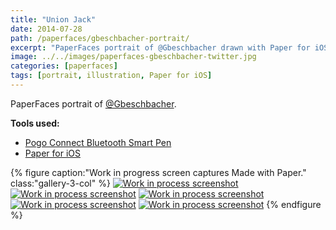 ```yaml
---
title: "Union Jack"
date: 2014-07-28
path: /paperfaces/gbeschbacher-portrait/
excerpt: "PaperFaces portrait of @Gbeschbacher drawn with Paper for iOS on an iPad."
image: ../../images/paperfaces-gbeschbacher-twitter.jpg
categories: [paperfaces]
tags: [portrait, illustration, Paper for iOS]
---
```


PaperFaces portrait of [@Gbeschbacher](https://twitter.com/gbeschbacher).

**Tools used:**

- [Pogo Connect Bluetooth Smart Pen](https://www.amazon.com/gp/product/B009K448L4/ref=as_li_ss_tl?ie=UTF8&camp=1789&creative=390957&creativeASIN=B009K448L4&linkCode=as2&tag=mademist-20)
- [Paper for iOS](https://paper.bywetransfer.com/)

{% figure caption:"Work in progress screen captures Made with Paper." class:"gallery-3-col" %}
[![Work in process screenshot](../../images/paperfaces-gbeschbacher-process-1-600.jpg)](../../images/paperfaces-gbeschbacher-process-1-lg.jpg) [![Work in process screenshot](../../images/paperfaces-gbeschbacher-process-2-600.jpg)](../../images/paperfaces-gbeschbacher-process-2-lg.jpg) [![Work in process screenshot](../../images/paperfaces-gbeschbacher-process-3-600.jpg)](../../images/paperfaces-gbeschbacher-process-3-lg.jpg) [![Work in process screenshot](../../images/paperfaces-gbeschbacher-process-4-600.jpg)](../../images/paperfaces-gbeschbacher-process-4-lg.jpg) [![Work in process screenshot](../../images/paperfaces-gbeschbacher-process-5-600.jpg)](../../images/paperfaces-gbeschbacher-process-5-lg.jpg)
{% endfigure %}

